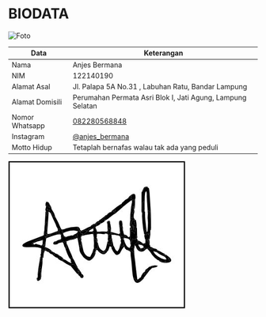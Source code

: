 # BIODATA

![Foto](190_foto.jpg)

| Data            | Keterangan |
| --------------- | ------------- |
| Nama            | Anjes Bermana |
| NIM             | 122140190 |
| Alamat Asal     | Jl. Palapa 5A No.31 , Labuhan Ratu, Bandar Lampung |
| Alamat Domisili | Perumahan Permata Asri Blok I, Jati Agung, Lampung Selatan |
| Nomor Whatsapp  | [082280568848](https://wa.me/+6282280568848) |
| Instagram       | [@anjes_bermana](https://instagram.com/anjes_bermana) |
| Motto Hidup     | Tetaplah bernafas walau tak ada yang peduli |

![TTD](190_ttd.jpg)
